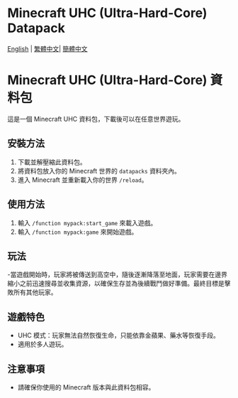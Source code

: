 # Minecraft UHC (Ultra-Hard-Core) Datapack

[English](README.md) | [繁體中文](README_ZH_TW.md)| [簡體中文](README_ZH.md)

# Minecraft UHC (Ultra-Hard-Core) 資料包

這是一個 Minecraft UHC 資料包，下載後可以在任意世界遊玩。

## 安裝方法

1. 下載並解壓縮此資料包。
2. 將資料包放入你的 Minecraft 世界的 `datapacks` 資料夾內。
3. 進入 Minecraft 並重新載入你的世界 `/reload`。

## 使用方法

1. 輸入 `/function mypack:start_game` 來載入遊戲。
2. 輸入 `/function mypack:game` 來開始遊戲。

## 玩法
-當遊戲開始時，玩家將被傳送到高空中，隨後逐漸降落至地面，玩家需要在邊界縮小之前迅速搜尋並收集資源，以確保生存並為後續戰鬥做好準備。最終目標是擊敗所有其他玩家。

## 遊戲特色

- UHC 模式：玩家無法自然恢復生命，只能依靠金蘋果、藥水等恢復手段。
- 適用於多人遊玩。

## 注意事項

- 請確保你使用的 Minecraft 版本與此資料包相容。
<!-- Chinese content end -->
